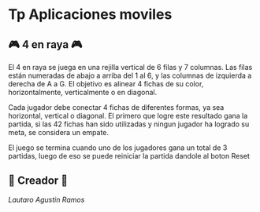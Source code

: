 # Tp Aplicaciones moviles
## 🎮 4 en raya 🎮
El 4 en raya se juega en una rejilla vertical de 6 filas y 7 columnas. Las filas están numeradas de abajo a arriba del 1 al 6, y las columnas de izquierda a derecha de A a G. El objetivo es alinear 4 fichas de su color, horizontalmente, verticalmente o en diagonal.

Cada jugador debe conectar 4 fichas de diferentes formas, ya sea horizontal, vertical o diagonal. El primero que logre este resultado gana la partida, si las 42 fichas han sido utilizadas y ningun jugador ha logrado su meta, se considera un empate.

El juego se termina cuando uno de los jugadores gana un total de 3 partidas, luego de eso se puede reiniciar la partida dandole al boton Reset

## 🤖 Creador 🤖
_Lautaro Agustin Ramos_ 
